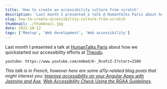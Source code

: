 ```yaml
---
title: 'How to create an accessibility culture from scratch'
description: 'Last month I presented a talk @ HumanTalks Paris about how to quickstart accessibility efforts in your company.'
slug: how-to-create-accessibility-culture-from-scratch
thumbnail: ./thumbnail.jpg
date: 2021-10-12
tags: ['Meetup', 'Web development', 'Web accessibility']
---
```


Last month I presented a talk at [HumanTalks Paris](https://twitter.com/humantalksparis) about how we quickstarted our accessibility efforts at [Theodo](https://www.theodo.fr/).

`youtube: https://www.youtube.com/embed/K-_RcoFzZ-I?start=2500`

_This talk is in French, however here are some a11y-related blog posts that might interest you: [Improve accessibility on your Angular Apps with Jasmine and Axe](https://blog.theodo.com/2021/03/improve-a11y-angular-with-jasmine-axe/), [Web Accessibility Check Using the RGAA Guidelines](https://blog.theodo.com/2019/11/web-accessibility-check-rgaa-guidelines/)._
